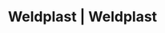 ---
Link: "file:/Users/vinayakpatel/Downloads/www.weldplast.cz/eshop_products_compare/add/eshop-products-variant205"
product_name: "null"
product_id: "null"
title: "Weldplast | Weldplast"
product_desc: ""
product_specs: ""
product_downloads: ""
href: ""
accessories: ""
similar_products: ""
---